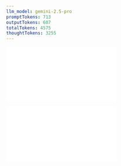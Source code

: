 ```yaml
---
llm_model: gemini-2.5-pro
promptTokens: 713
outputTokens: 607
totalTokens: 4575
thoughtTokens: 3255
---
```


![@](steps/prompt.4286756f.md)

![@](steps/response.7d0aab7a.md)